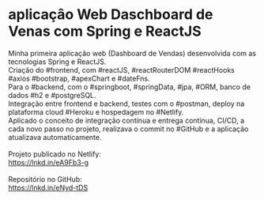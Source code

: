 # aplicaçâo Web Daschboard de Venas com Spring e ReactJS

Minha primeira aplicação web (Dashboard de Vendas) desenvolvida com as tecnologias Spring e ReactJS. <br>
Criação do #frontend, com #reactJS, #reactRouterDOM #reactHooks #axios #bootstrap, #apexChart e #dateFns. <br>
Para o #backend, com o #springboot, #springData, #jpa, #ORM, banco de dados #h2 e #postgreSQL. <br>
Integração entre frontend e backend, testes com o #postman, deploy na plataforma cloud #Heroku e hospedagem no #Netlify.<br>
Aplicado o conceito de integração contínua e entrega contínua, CI/CD, a cada novo passo no projeto, realizava o commit no #GitHub e a aplicação atualizava automaticamente.<br>
<br>
Projeto publicado no Netlify: <br>
https://lnkd.in/eA9Fb3-g <br>
<br>
Repositório no GitHub: <br>
https://lnkd.in/eNyd-tDS <br>
